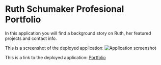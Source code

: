 # Ruth Schumaker Profesional Portfolio

In this application you will find a background story on Ruth, her featured projects and contact info. 

This is a screenshot of the deployed application:
![Application screenshot](https://user-images.githubusercontent.com/63169637/89977262-8c0d4c00-dc1f-11ea-8410-f00f8072c796.png)



This is a link to the deployed application:
[Portfolio](https://rschumaker6455.github.io/portfolio-2.0/)
